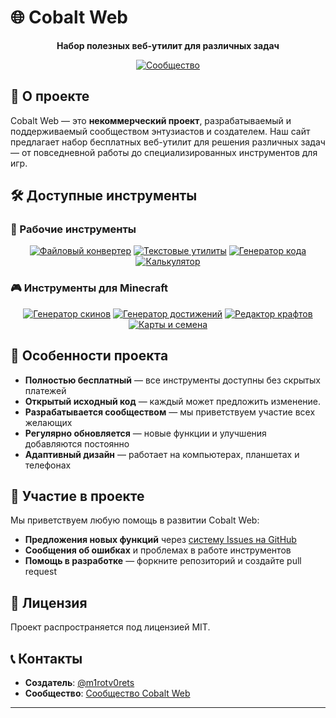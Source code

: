 # 🌐 Cobalt Web

<div align="center">

**Набор полезных веб-утилит для различных задач**

[![Сообщество](https://img.shields.io/badge/👥-Присоединиться_к_сообществу-0047AB?style=for-the-badge)](https://t.me/sun_community_chat)

</div>

## 📝 О проекте

Cobalt Web — это **некоммерческий проект**, разрабатываемый и поддерживаемый сообществом энтузиастов и создателем. Наш сайт предлагает набор бесплатных веб-утилит для решения различных задач — от повседневной работы до специализированных инструментов для игр.

## 🛠️ Доступные инструменты

### 🔧 Рабочие инструменты
<div align="center">

[![Файловый конвертер](https://img.shields.io/badge/📁-Файловый_конвертер-0047AB?style=for-the-badge)](https://cobalt-web.example.com/tools/converter)
[![Текстовые утилиты](https://img.shields.io/badge/📝-Текстовые_утилиты-0047AB?style=for-the-badge)](https://cobalt-web.example.com/tools/text)
[![Генератор кода](https://img.shields.io/badge/🤖-Генератор_кода-0047AB?style=for-the-badge)](https://cobalt-web.example.com/tools/code-generator)
[![Калькулятор](https://img.shields.io/badge/🧮-Калькулятор-0047AB?style=for-the-badge)](https://cobalt-web.example.com/tools/calculator)

</div>

### 🎮 Инструменты для Minecraft
<div align="center">

[![Генератор скинов](https://img.shields.io/badge/👤-Генератор_скинов-0047AB?style=for-the-badge)](https://cobalt-web.example.com/minecraft/skin-generator)
[![Генератор достижений](https://img.shields.io/badge/🏆-Генератор_достижений-0047AB?style=for-the-badge)](https://cobalt-web.example.com/minecraft/achievement-generator)
[![Редактор крафтов](https://img.shields.io/badge/🛠️-Редактор_крафтов-0047AB?style=for-the-badge)](https://cobalt-web.example.com/minecraft/craft-editor)
[![Карты и семена](https://img.shields.io/badge/🗺️-Карты_и_семена-0047AB?style=for-the-badge)](https://cobalt-web.example.com/minecraft/maps)

</div>

## 🌟 Особенности проекта

- **Полностью бесплатный** — все инструменты доступны без скрытых платежей
- **Открытый исходный код** — каждый может предложить изменение.
- **Разрабатывается сообществом** — мы приветствуем участие всех желающих
- **Регулярно обновляется** — новые функции и улучшения добавляются постоянно
- **Адаптивный дизайн** — работает на компьютерах, планшетах и телефонах

## 🤝 Участие в проекте

Мы приветствуем любую помощь в развитии Cobalt Web:

- **Предложения новых функций** через [систему Issues на GitHub](https://github.com/m1rotv0rets/cobalt-web/issues)
- **Сообщения об ошибках** и проблемах в работе инструментов
- **Помощь в разработке** — форкните репозиторий и создайте pull request

## 📜 Лицензия

Проект распространяется под лицензией MIT.

## 📞 Контакты

- **Создатель**: [@m1rotv0rets](https://github.com/m1rotv0rets)
- **Сообщество**: [Сообщество Cobalt Web](https://t.me/sun_community_chat)

---

<div align="center">

</div>
